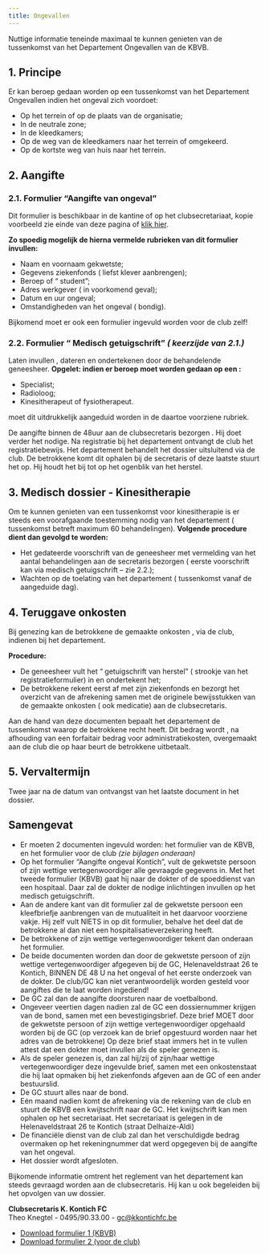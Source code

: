 ```yaml
---
title: Ongevallen
---
```

<p>Nuttige informatie teneinde maximaal te kunnen genieten van de tussenkomst van het Departement Ongevallen van de KBVB.</p>
<h2>1. Principe</h2>
<p>Er kan beroep gedaan worden op een tussenkomst van het Departement Ongevallen indien het ongeval zich voordoet:</p>
<ul>
    <li>Op het terrein of op de plaats van de organisatie;</li>
    <li>In de neutrale zone;</li>
    <li>In de kleedkamers;</li>
    <li>Op de weg van de kleedkamers naar het terrein of omgekeerd.</li>
    <li>Op de kortste weg van huis naar het terrein.</li>
</ul>
<h2>2. Aangifte</h2>
<h3>2.1. Formulier “Aangifte van ongeval”</h3>
<p>Dit formulier is beschikbaar in de kantine of op het clubsecretariaat, kopie voorbeeld zie einde van deze pagina of <a href="#aangifte-formulier" title="Voorbeeld aangifte formulier">klik hier</a>.</p>
<p><strong>Zo spoedig mogelijk de hierna vermelde rubrieken van dit formulier invullen:</strong></p>
<ul>
    <li>Naam en voornaam gekwetste;</li>
    <li>Gegevens ziekenfonds ( liefst klever aanbrengen);</li>
    <li>Beroep of “ student”;</li>
    <li>Adres werkgever ( in voorkomend geval);</li>
    <li>Datum en uur ongeval;</li>
    <li>Omstandigheden van het ongeval ( bondig).</li>
</ul>

<p>Bijkomend moet er ook een formulier ingevuld worden voor de club zelf!</p>
<h3>2.2. Formulier “ Medisch getuigschrift” <i>( keerzijde van 2.1.)</i></h3>
<p>Laten invullen , dateren en ondertekenen door de behandelende geneesheer. <strong>Opgelet: indien er beroep moet worden gedaan op een :</strong></p>
<ul>
    <li>Specialist;</li>
    <li>Radioloog;</li>
    <li>Kinesitherapeut of fysiotherapeut.</li>
</ul>
<p>moet dit uitdrukkelijk aangeduid worden in de daartoe voorziene rubriek.</p>
<p>De aangifte binnen de 48uur aan de clubsecretaris bezorgen . Hij doet verder het nodige. Na registratie bij het departement ontvangt de club het registratiebewijs. Het departement behandelt het dossier uitsluitend via de club. De betrokkene komt dit ophalen bij de secretaris of deze laatste stuurt het op. Hij houdt het bij tot op het ogenblik van het herstel.</p>
<p>
</p>
<h2>3. Medisch dossier  -  Kinesitherapie</h2>
<p>Om te kunnen genieten van een tussenkomst voor kinesitherapie is er steeds een voorafgaande toestemming nodig van het departement ( tussenkomst betreft maximum 60 behandelingen). <strong>Volgende procedure dient dan gevolgd te worden:</strong></p>
<ul>
    <li>Het gedateerde voorschrift van de geneesheer met vermelding van het aantal behandelingen aan de secretaris bezorgen ( eerste voorschrift kan via medisch getuigschrift – zie 2.2.);</li>
    <li>Wachten op de toelating van het departement ( tussenkomst vanaf de aangeduide dag).</li>
</ul>
<h2>4. Teruggave onkosten</h2>
<p>Bij genezing kan de betrokkene de gemaakte onkosten , via de club, indienen bij het departement.</p>
<p><strong>Procedure:</strong></p>
<ul>
    <li>De geneesheer vult het “ getuigschrift van herstel” ( strookje van het registratieformulier) in en ondertekent het;</li>
    <li>De betrokkene rekent eerst af met zijn ziekenfonds en bezorgt het overzicht van de afrekening samen met de originele bewijsstukken van de gemaakte onkosten ( ook medicatie) aan de clubsecretaris.</li>
</ul>
<p>Aan de hand van deze documenten bepaalt het departement de tussenkomst waarop de betrokkene recht heeft. Dit bedrag wordt , na afhouding van een forfaitair bedrag voor administratiekosten, overgemaakt aan de club die op haar beurt de betrokkene uitbetaalt.</p>
<h2>5. Vervaltermijn</h2>
<p>Twee jaar na de datum van ontvangst van het laatste document in het dossier.</p>
<h2>Samengevat</h2>
<ul>
    <li>Er moeten 2 documenten ingevuld worden: het formulier van de KBVB, en het formulier voor de club <i>(zie bijlagen onderaan)</i></li>
    <li>Op het formulier “Aangifte ongeval Kontich”, vult de gekwetste persoon of zijn wettige vertegenwoordiger alle gevraagde gegevens in. Met het tweede formulier (KBVB) gaat hij naar de dokter of de spoeddienst van een hospitaal. Daar zal de dokter de nodige inlichtingen invullen op het medisch getuigschrift.</li>
    <li>Aan de andere kant van dit formulier zal de gekwetste persoon een kleefbriefje aanbrengen van de mutualiteit in het daarvoor voorziene vakje. Hij zelf vult NIETS in op dit formulier, behalve het deel dat de betrokkene al dan niet een hospitalisatieverzekering heeft.</li>
    <li>De betrokkene of zijn wettige vertegenwoordiger tekent dan onderaan het formulier.</li>
    <li>De beide documenten worden dan door de gekwetste persoon of zijn wettige vertegenwoordiger afgegeven bij de GC, Helenaveldstraat 26 te Kontich, BINNEN DE 48 U na het ongeval of het eerste onderzoek van de dokter. De club/GC kan niet verantwoordelijk worden gesteld voor aangiftes die te laat worden ingediend!</li>
    <li>De GC zal dan de aangifte doorsturen naar de voetbalbond.</li>
    <li>Ongeveer veertien dagen nadien zal de GC een dossiernummer krijgen van de bond, samen met een bevestigingsbrief. Deze brief MOET door de gekwetste persoon of zijn wettige vertegenwoordiger opgehaald worden bij de GC (op verzoek kan de brief opgestuurd worden naar het adres van de betrokkene) Op deze brief staat immers het in te vullen attest dat een dokter moet invullen als de speler genezen is.</li>
    <li>Als de speler genezen is, dan zal hij/zij of zijn/haar wettige vertegenwoordiger deze ingevulde brief, samen met een onkostenstaat die hij laat opmaken bij het ziekenfonds afgeven aan de GC of een ander bestuurslid.</li>
    <li>De GC stuurt alles naar de bond.</li>
    <li>Eén maand nadien komt de afrekening via de rekening van de club en stuurt de KBVB een kwijtschrift naar de GC. Het kwijtschrift kan men ophalen op het secretariaat. Het secretariaat is gelegen in de Helenaveldstraat 26 te Kontich (straat Delhaize-Aldi)</li>
    <li>De financiële dienst van de club zal dan het verschuldigde bedrag overmaken op het rekeningnummer dat werd opgegeven bij de aangifte van het ongeval.</li>
    <li>Het dossier wordt afgesloten.</li>
</ul>
<p>Bijkomende informatie omtrent het reglement van het departement kan steeds gevraagd worden aan de clubsecretaris. Hij kan u ook begeleiden bij het opvolgen van uw dossier.</p>
<p><strong>Clubsecretaris K. Kontich FC</strong>
    <br> Theo Knegtel - 0495/90.33.00 - <a href="mailto:gc@kkontichfc.be" title="Mail clubsecretaris K. Kontich FC">gc@kkontichfc.be</a>
</p>
<div id="aangifte-formulier">
    <ul>
        <li>
            <a href="https://res.cloudinary.com/kkontichfc/image/upload/v1561490099/downloads/aangifte-ongeval_u3lniz.pdf" title="Klik hier om het aangifteformulier van de KBVB te downloaden">Download formulier 1 (KBVB)</a>
        </li>
        <li>
            <a href="https://res.cloudinary.com/kkontichfc/image/upload/v1561491537/downloads/ongeval-formulier-kontich_ij9fft.pdf" title="Klik hier om het aangifteformulier voor de club te downloaden">Download formulier 2 (voor de club)</a>
        </li>
    </ul>
</div>